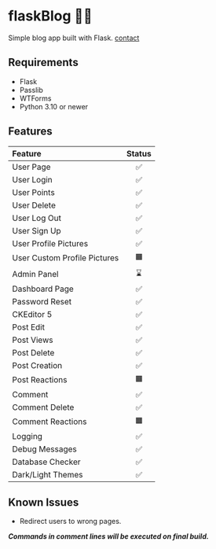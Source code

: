 # flaskBlog ✍🏻

Simple blog app built with Flask.
[contact](https://dogukanurker.com)

## Requirements

- Flask
- Passlib
- WTForms
- Python 3.10 or newer

## Features

| Feature                      | Status |
| :--------------------------- | :----: |
| User Page                    |   ✅   |
| User Login                   |   ✅   |
| User Points                  |   ✅   |
| User Delete                  |   ✅   |
| User Log Out                 |   ✅   |
| User Sign Up                 |   ✅   |
| User Profile Pictures        |   ✅   |
| User Custom Profile Pictures |   🟧   |
| Admin Panel                  |   ⌛   |
| Dashboard Page               |   ✅   |
| Password Reset               |   ✅   |
| CKEditor 5                   |   ✅   |
| Post Edit                    |   ✅   |
| Post Views                   |   ✅   |
| Post Delete                  |   ✅   |
| Post Creation                |   ✅   |
| Post Reactions               |   🟧   |
| Comment                      |   ✅   |
| Comment Delete               |   ✅   |
| Comment Reactions            |   🟧   |
| Logging                      |   ✅   |
| Debug Messages               |   ✅   |
| Database Checker             |   ✅   |
| Dark/Light Themes            |   ✅   |

## Known Issues

- Redirect users to wrong pages.

**_Commands in comment lines will be executed on final build._**
